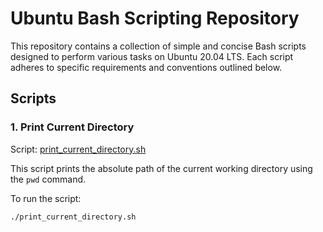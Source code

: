 # Ubuntu Bash Scripting Repository

This repository contains a collection of simple and concise Bash scripts designed to perform various tasks on Ubuntu 20.04 LTS. Each script adheres to specific requirements and conventions outlined below.

## Scripts

### 1. Print Current Directory

Script: [print_current_directory.sh](print_current_directory.sh)

This script prints the absolute path of the current working directory using the `pwd` command.

To run the script:
```bash
./print_current_directory.sh
